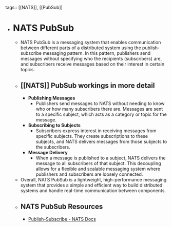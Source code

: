 tags:: [[NATS]], [[PubSub]]

- # NATS PubSub
	- NATS PubSub is a messaging system that enables communication between different parts of a distributed system using the publish-subscribe messaging pattern. In this pattern, publishers send messages without specifying who the recipients (subscribers) are, and subscribers receive messages based on their interest in certain topics.
	- ## [[NATS]] PubSub workings in more detail
		- **Publishing Messages**
			- Publishers send messages to NATS without needing to know who or how many subscribers there are. Messages are sent to a specific subject, which acts as a category or topic for the message.
		- **Subscribing to Subjects**
			- Subscribers express interest in receiving messages from specific subjects. They create subscriptions to these subjects, and NATS delivers messages from those subjects to the subscribers.
		- **Message Delivery**
			- When a message is published to a subject, NATS delivers the message to all subscribers of that subject. This decoupling allows for a flexible and scalable messaging system where publishers and subscribers are loosely connected.
	- Overall, NATS PubSub is a lightweight, high-performance messaging system that provides a simple and efficient way to build distributed systems and handle real-time communication between components.
	- ## NATS PubSub Resources
		- [Publish-Subscribe - NATS Docs](https://docs.nats.io/nats-concepts/core-nats/pubsub)